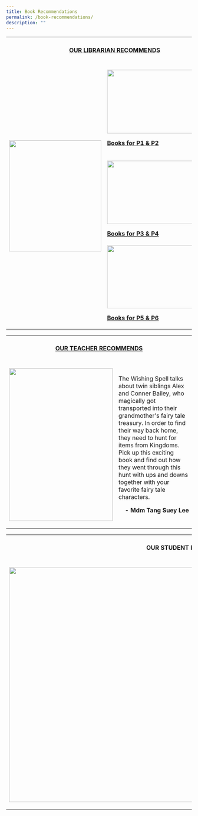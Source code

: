 ```yaml
---
title: Book Recommendations
permalink: /book-recommendations/
description: ""
---
```

<table>
<tbody>
<tr>
<td colspan="2">
<h4 style="text-align: center;"><span style="text-decoration: underline;"><strong>OUR LIBRARIAN RECOMMENDS</strong></span></h4>
</td>
</tr>
<tr>
<td rowspan="3">
<p><img src="/images/br1." sizes="(max-width: 250px) 100vw, 250px" srcset="/wp-content/uploads/2020/04/Book-recommendation-250x300.png 250w, /wp-content/uploads/2020/04/Book-recommendation.png 378w" alt="" width="250" height="300" /></p>
</td>
<td>
<p><a href="https://operaestatepri.moe.edu.sg/wp-content/uploads/2020/04/RECOMMENDATION-BOOK-PT1-P12.pdf"><img src="https://operaestatepri.moe.edu.sg/wp-content/uploads/2020/04/Recommendation-Book-PT1P12-300x168.png" sizes="(max-width: 307px) 100vw, 307px" srcset="/wp-content/uploads/2020/04/Recommendation-Book-PT1P12-300x168.png 300w, /wp-content/uploads/2020/04/Recommendation-Book-PT1P12-768x431.png 768w, /wp-content/uploads/2020/04/Recommendation-Book-PT1P12-1024x574.png 1024w, /wp-content/uploads/2020/04/Recommendation-Book-PT1P12.png 1591w" alt="" width="307" height="172" /></a></p>
<p><strong><a href="https://operaestatepri.moe.edu.sg/wp-content/uploads/2020/04/RECOMMENDATION-BOOK-PT1-P12.pdf">Books for P1 &amp; P2</a></strong></p>
</td>
</tr>
<tr>
<td>
<p><strong><a href="https://operaestatepri.moe.edu.sg/wp-content/uploads/2020/04/RECOMMEDATION-BOOK-PART-1-P34.pdf"><img src="https://operaestatepri.moe.edu.sg/wp-content/uploads/2020/04/Recommendation-Book-Part-1P34-300x168.png" sizes="(max-width: 305px) 100vw, 305px" srcset="/wp-content/uploads/2020/04/Recommendation-Book-Part-1P34-300x168.png 300w, /wp-content/uploads/2020/04/Recommendation-Book-Part-1P34-768x429.png 768w, /wp-content/uploads/2020/04/Recommendation-Book-Part-1P34-1024x572.png 1024w, /wp-content/uploads/2020/04/Recommendation-Book-Part-1P34.png 1592w" alt="" width="305" height="171" /></a></strong></p>
<p><strong><a href="https://operaestatepri.moe.edu.sg/wp-content/uploads/2020/04/RECOMMEDATION-BOOK-PART-1-P34.pdf">Books for P3 &amp; P4</a></strong></p>
</td>
</tr>
<tr>
<td><a href="https://operaestatepri.moe.edu.sg/wp-content/uploads/2020/04/RECOMMENDATION-BOOK-P1-P56.pdf"><img src="https://operaestatepri.moe.edu.sg/wp-content/uploads/2020/04/Recommendation-Book-P1P56-300x167.png" sizes="(max-width: 305px) 100vw, 305px" srcset="/wp-content/uploads/2020/04/Recommendation-Book-P1P56-300x167.png 300w, /wp-content/uploads/2020/04/Recommendation-Book-P1P56-768x429.png 768w, /wp-content/uploads/2020/04/Recommendation-Book-P1P56-1024x572.png 1024w, /wp-content/uploads/2020/04/Recommendation-Book-P1P56.png 1598w" alt="" width="305" height="170" /></a>
<p><strong><a href="https://operaestatepri.moe.edu.sg/wp-content/uploads/2020/04/RECOMMENDATION-BOOK-P1-P56.pdf">Books for P5 &amp; P6</a></strong></p>
</td>
</tr>
</tbody>
</table>
<table>
<tbody>
<tr>
<td colspan="2">
<h4 style="text-align: center;"><span style="text-decoration: underline;"><strong>OUR&nbsp;TEACHER&nbsp;RECOMMENDS</strong></span></h4>
</td>
</tr>
<tr>
<td>
<p><img src="https://operaestatepri.moe.edu.sg/wp-content/uploads/2020/04/The-land-of-stories-204x300.jpg" sizes="(max-width: 281px) 100vw, 281px" srcset="/wp-content/uploads/2020/04/The-land-of-stories-204x300.jpg 204w, /wp-content/uploads/2020/04/The-land-of-stories.jpg 428w" alt="" width="281" height="413" /></p>
</td>
<td>
<p>The Wishing Spell talks about twin siblings Alex and Conner Bailey, who magically got transported into their grandmother's fairy tale treasury. In order to find their way back home, they need to hunt for items from Kingdoms.<br />Pick up this exciting book and find out how they went through this hunt with ups and downs together with your favorite fairy tale characters.</p>
<p style="text-align: right;"><strong>- Mdm Tang Suey Lee</strong></p>
</td>
</tr>
</tbody>
</table>
<table>
<tbody>
<tr>
<td colspan="2">
<h4 style="text-align: center;"><strong>OUR&nbsp;STUDENT</strong><strong>&nbsp;RECOMMENDS</strong></h4>
</td>
</tr>
<tr>
<td>
<p><img src="https://operaestatepri.moe.edu.sg/wp-content/uploads/2020/04/Student-recommends.png" sizes="(max-width: 608px) 100vw, 608px" srcset="/wp-content/uploads/2020/04/Student-recommends.png 608w, /wp-content/uploads/2020/04/Student-recommends-287x300.png 287w" alt="" width="608" height="635" /></p>
</td>
<td>
<p>I&nbsp;am&nbsp;enjoying&nbsp;this&nbsp;book,&nbsp;The&nbsp;BFG&nbsp;by&nbsp;Roald&nbsp;Dahl.</p>
<p style="text-align: right;">-&nbsp;<strong>Sumaira, 1 Diligence</strong></p>
<p>Borrow one online at:<br /><a href="https://nlb.overdrive.com/media/2259697"><strong>https://nlb.overdrive.com/media/2259697</strong></a></p>
<p>How about testing your knowledge?<br /><a href="https://www.roalddahl.com/create-and-learn/teach/test-their-roald-dahl-knowledge"><strong>https://www.roalddahl.com/create-and-learn/teach/test-their-roald-dahl-knowledge</strong></a></p>
</td>
</tr>
</tbody>
</table>
